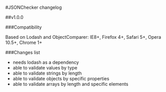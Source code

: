 #JSONChecker changelog

##v1.0.0

###Compatibility

Based on Lodash and ObjectComparer: IE8+, Firefox 4+, Safari 5+, Opera 10.5+, Chrome 1+

###Changes list

- needs lodash as a dependency
- able to validate values by type
- able to validate strings by length
- able to validate objects by specific properties
- able to validate arrays by length and specific elements
